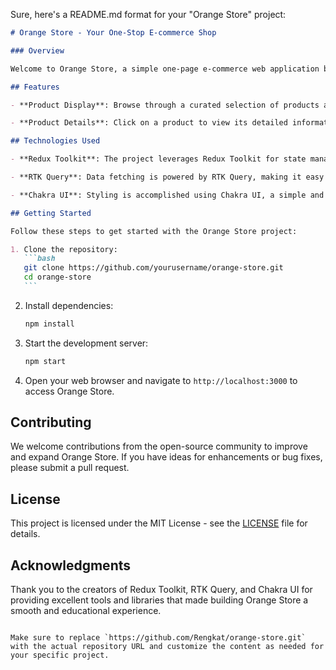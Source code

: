Sure, here's a README.md format for your "Orange Store" project:

````markdown
# Orange Store - Your One-Stop E-commerce Shop

### Overview

Welcome to Orange Store, a simple one-page e-commerce web application built to learn Redux Toolkit, data fetching with RTK Query, and styling using Chakra UI. This README provides an overview of the project's features, technologies used, and instructions for getting started.

## Features

- **Product Display**: Browse through a curated selection of products available at Orange Store. The products are categorized and beautifully presented for a seamless shopping experience.

- **Product Details**: Click on a product to view its detailed information, including images, price, and a brief description. Get all the information you need to make an informed purchase.

## Technologies Used

- **Redux Toolkit**: The project leverages Redux Toolkit for state management, providing a predictable and efficient way to manage application state.

- **RTK Query**: Data fetching is powered by RTK Query, making it easy to request and cache data from your API and sync it with your Redux store.

- **Chakra UI**: Styling is accomplished using Chakra UI, a simple and modular component library that provides a consistent and visually pleasing design.

## Getting Started

Follow these steps to get started with the Orange Store project:

1. Clone the repository:
   ```bash
   git clone https://github.com/yourusername/orange-store.git
   cd orange-store
   ```
````

2. Install dependencies:

   ```bash
   npm install
   ```

3. Start the development server:

   ```bash
   npm start
   ```

4. Open your web browser and navigate to `http://localhost:3000` to access Orange Store.

## Contributing

We welcome contributions from the open-source community to improve and expand Orange Store. If you have ideas for enhancements or bug fixes, please submit a pull request.

## License

This project is licensed under the MIT License - see the [LICENSE](LICENSE) file for details.

## Acknowledgments

Thank you to the creators of Redux Toolkit, RTK Query, and Chakra UI for providing excellent tools and libraries that made building Orange Store a smooth and educational experience.

```

Make sure to replace `https://github.com/Rengkat/orange-store.git` with the actual repository URL and customize the content as needed for your specific project.
```
